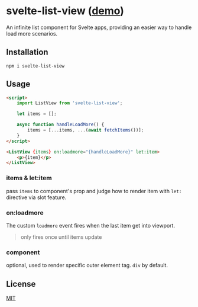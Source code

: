 # svelte-list-view ([demo](https://svelte.dev/repl/a2987aac561049639d4b0bb09d8e8c5f))

An infinite list component for Svelte apps, providing an easier way to handle load more scenarios.

## Installation

```
npm i svelte-list-view
```

## Usage

```html
<script>
	import ListView from 'svelte-list-view';

	let items = [];

	async function handleLoadMore() {
		items = [...items, ...(await fetchItems())];
	}
</script>

<ListView {items} on:loadmore="{handleLoadMore}" let:item>
	<p>{item}</p>
</ListView>
```

### items & let:item

pass `items` to component's prop and judge how to render item with `let:` directive via slot feature.

### on:loadmore

The custom `loadmore` event fires when the last item get into viewport.

> only fires once until items update

### component

optional, used to render specific outer element tag. `div` by default.

## License

[MIT](https://github.com/maxam2017/svelte-list-view/blob/master/LICENSE)
